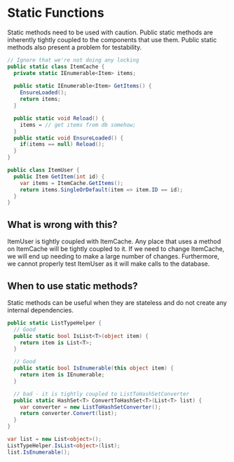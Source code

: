 # Static Functions

Static methods need to be used with caution. Public static methods are inherently tightly coupled to the components that use them. Public static methods also present a problem for testability.

```csharp
// Ignore that we're not doing any locking
public static class ItemCache {
  private static IEnumerable<Item> items;
  
  public static IEnumerable<Item> GetItems() {
    EnsureLoaded();
    return items;
  }

  public static void Reload() {
    items = // get items from db somehow;
  }
  public static void EnsureLoaded() {
    if(items == null) Reload();
  }
}

public class ItemUser {
  public Item GetItem(int id) {
    var items = ItemCache.GetItems();
    return items.SingleOrDefault(item => item.ID == id);
  }
}
```

## What is wrong with this?
ItemUser is tightly coupled with ItemCache. Any place that uses a method on ItemCache will be tightly coupled to it. If we need to change ItemCache, we will end up needing to make a large number of changes. Furthermore, we cannot properly test ItemUser as it will make calls to the database.

## When to use static methods?
Static methods can be useful when they are stateless and do not create any internal dependencies.

```csharp
public static ListTypeHelper {
  // Good
  public static bool IsList<T>(object item) {
    return item is List<T>;
  }

  // Good
  public static bool IsEnumerable(this object item) {
    return item is IEnumerable;
  }

  // bad - it is tightly coupled to ListToHashSetConverter
  public static HashSet<T> ConvertToHashSet<T>(List<T> list) {
    var converter = new ListToHashSetConverter();
    return converter.Convert(list);
  }
}

var list = new List<object>();
ListTypeHelper.IsList<object>(list);
list.IsEnumerable();
```